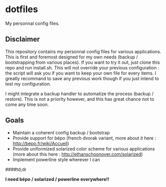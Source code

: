 dotfiles
========

My personnal config files.

Disclaimer
----------
This repository contains my personnal config files for various applications.
This is first and foremost designed for my own needs (backup / bootstrapping
from various places).
If you want to try it out, just clone this repo and run install.sh.
This will not override your previous configuration : the script will
ask you if you want to keep your own file for every items. I greatly
recommand to save any previous work though if you just intend to test my
configuration.

I might integrate a backup handler to automatize the process (backup / restore).
This is not a priority however, and this has great chance not to come
any time soon.

Goals
-----

- Maintain a coherent config backup / bootstrap
- Provide support for bépo (french dvorak variant, more about it here : http://bepo.fr/wiki/Accueil)
- Provide uniformized solarized color scheme for various applications (more about this here : http://ethanschoonover.com/solarized)
- Implement powerline style wherever I can

####td;dr

**I need bépo / solarized / powerline everywhere!!**
